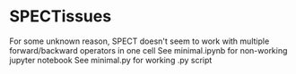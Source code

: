 # SPECTissues
For some unknown reason, SPECT doesn't seem to work with multiple forward/backward operators in one cell
See minimal.ipynb for non-working jupyter notebook
See minimal.py for working .py script